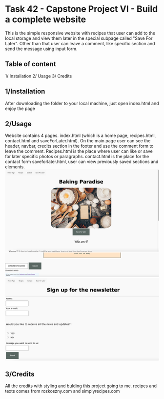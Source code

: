 # Task 42 - Capstone Project VI - Build a complete website

This is the simple responsive website with recipes that user can add to the local storage and view them later in the special subpage called "Save For Later". Other than that user can leave a comment, like specific section and send the message using input form. 

## Table of content

1/ Installation
2/ Usage
3/ Credits

## 1/Installation

After downloading the folder to your local machine, just open index.html and enjoy the page

## 2/Usage

Website contains 4 pages. index.html (which is a home page, recipes.html, contact.html and saveForLater.html).
On the main page user can see the header, navbar, credits section in the footer and use the comment form to leave the comment.
Recipes.html is the place where user can like or save for later specific photos or paragraphs.
contact.html is the place for the contact form
saveforlater.html, user can view previously saved sections and elements.
![My Image](1.png)
![My Image](2.png)
![My Image](3.png)

## 3/Credits

All the credits with styling and bulding this project going to me.
recipes and texts comes from rozkoszny.com and simplyrecipes.com